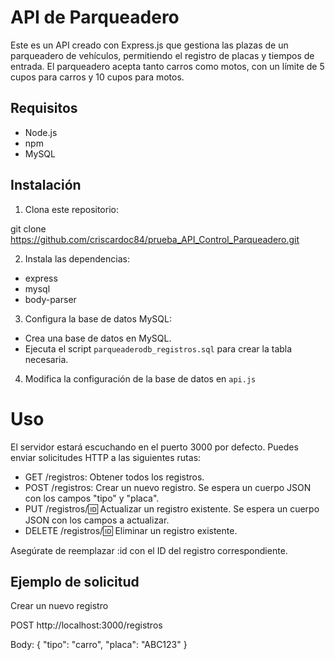 # API de Parqueadero

Este es un API creado con Express.js que gestiona las plazas de un parqueadero de vehículos, permitiendo el registro de placas y tiempos de entrada. El parqueadero acepta tanto carros como motos, con un límite de 5 cupos para carros y 10 cupos para motos.

## Requisitos

- Node.js
- npm
- MySQL

## Instalación

1. Clona este repositorio:

git clone https://github.com/criscardoc84/prueba_API_Control_Parqueadero.git

2. Instala las dependencias: 

- express
- mysql
- body-parser

3. Configura la base de datos MySQL:

- Crea una base de datos en MySQL.
- Ejecuta el script `parqueaderodb_registros.sql` para crear la tabla necesaria.

4. Modifica la configuración de la base de datos en `api.js`

# Uso

El servidor estará escuchando en el puerto 3000 por defecto. Puedes enviar solicitudes HTTP a las siguientes rutas:

- GET /registros: Obtener todos los registros.
- POST /registros: Crear un nuevo registro. Se espera un cuerpo JSON con los campos "tipo" y "placa".
- PUT /registros/:id: Actualizar un registro existente. Se espera un cuerpo JSON con los campos a actualizar.
- DELETE /registros/:id: Eliminar un registro existente.

Asegúrate de reemplazar :id con el ID del registro correspondiente.

## Ejemplo de solicitud

Crear un nuevo registro

POST http://localhost:3000/registros

Body:
{
    "tipo": "carro",
    "placa": "ABC123"
}
